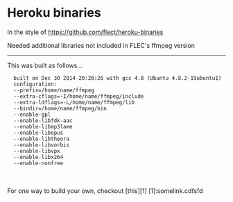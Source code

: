 
Heroku binaries
===

In the style of https://github.com/flect/heroku-binaries

Needed additional libraries not included in FLEC's ffmpeg version

---
This was built as follows...
```
  built on Dec 30 2014 20:20:26 with gcc 4.8 (Ubuntu 4.8.2-19ubuntu1)
  configuration: 
  --prefix=/home/name/ffmpeg 
  --extra-cflags=-I/home/name/ffmpeg/include 
  --extra-ldflags=-L/home/name/ffmpeg/lib 
  --bindir=/home/name/ffmpeg/bin 
  --enable-gpl 
  --enable-libfdk-aac 
  --enable-libmp3lame 
  --enable-libopus 
  --enable-libtheora 
  --enable-libvorbis 
  --enable-libvpx 
  --enable-libx264 
  --enable-nonfree
```

<br><br>
For one way to build your own, checkout [this][1]
[1]:somelink.cdfsfd
